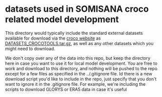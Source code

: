 # datasets used in SOMISANA croco related model development

This directory would typically include the standard external datasets available for download via the [croco website](https://www.croco-ocean.org/download-2/) as [DATASETS_CROCOTOOLS.tar.gz](https://data-croco.ifremer.fr/DATASETS/DATASETS_CROCOTOOLS.tar.gz), as well as any other datasets which you might need to download.

We don't copy over any of the data into this repo, but keep the directory here in case you want to use it for local model development. You are free to work and download to this directory, and nothing will be pushed to the repo except for a few files as specified in the ../.gitignore file. Id there is a new download script you'd like to include in the repo, just specify that you don't want to ignore it in the .gitignore file. For example, we're including the scripts to download GLORYS or ERA5 data in case it's useful

